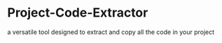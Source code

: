 # Project-Code-Extractor
a versatile tool designed to  extract and copy all the code in your project
